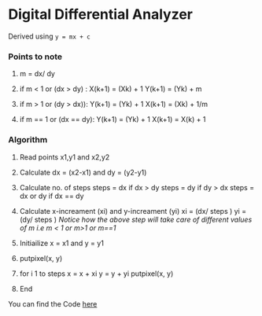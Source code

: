 # Digital Differential Analyzer


Derived using `y = mx + c`

### Points to note


1. m = dx/ dy

2. if m < 1 or (dx > dy) :
	X(k+1) = (Xk) + 1
	Y(k+1) = (Yk) + m

3. if m > 1 or (dy > dx)):
	Y(k+1) = (Yk) + 1
	X(k+1) = (Xk) + 1/m

4. if m == 1 or (dx == dy):
	Y(k+1) = (Yk) + 1
	X(k+1) = X(k) + 1



### Algorithm
	
1. Read points x1,y1 and x2,y2
2. Calculate dx = (x2-x1) and dy = (y2-y1)
3. Calculate no. of steps 
	steps = dx if dx > dy
	steps = dy if dy > dx
	steps = dx or dy if dx == dy
4. Calculate x-increament (xi) and y-increament (yi)
	xi = (dx/ steps ) 
	yi = (dy/ steps )
	*Notice how the above step will take care of different values of m i.e m < 1 or m>1 or m==1*
5.  Initiailize x = x1 and y = y1

6.  putpixel(x, y)

7. for i 1 to steps
	 x = x + xi
	 y = y + yi
	putpixel(x, y)
8. End


You can find the Code [here](../code/DDA.cpp)

